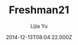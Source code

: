 ---
title: Freshman21
github: 'https://github.com/yulijia/freshman21'
demo: 'https://yulijia.net/freshman21/'
author: Lijia Yu
ssg:
  - Jekyll
cms:
  - No Cms
date: 2014-12-13T08:04:22.000Z
github_branch: master
description: 'Welcome to use Jekyll theme Freshman21. '
stale: true
---